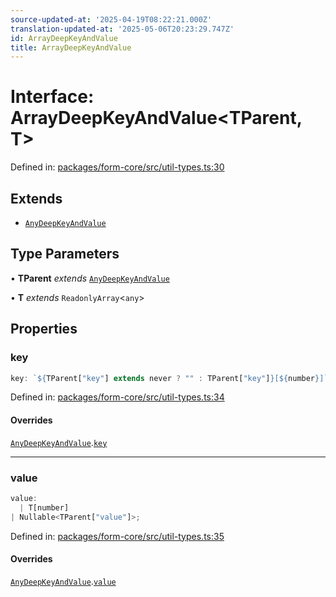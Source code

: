 ```yaml
---
source-updated-at: '2025-04-19T08:22:21.000Z'
translation-updated-at: '2025-05-06T20:23:29.747Z'
id: ArrayDeepKeyAndValue
title: ArrayDeepKeyAndValue
---
```


<!-- DO NOT EDIT: this page is autogenerated from the type comments -->

# Interface: ArrayDeepKeyAndValue\<TParent, T\>

Defined in: [packages/form-core/src/util-types.ts:30](https://github.com/TanStack/form/blob/main/packages/form-core/src/util-types.ts#L30)

## Extends

- [`AnyDeepKeyAndValue`](anydeepkeyandvalue.md)

## Type Parameters

• **TParent** *extends* [`AnyDeepKeyAndValue`](anydeepkeyandvalue.md)

• **T** *extends* `ReadonlyArray`\<`any`\>

## Properties

### key

```ts
key: `${TParent["key"] extends never ? "" : TParent["key"]}[${number}]`;
```

Defined in: [packages/form-core/src/util-types.ts:34](https://github.com/TanStack/form/blob/main/packages/form-core/src/util-types.ts#L34)

#### Overrides

[`AnyDeepKeyAndValue`](anydeepkeyandvalue.md).[`key`](AnyDeepKeyAndValue.md#key)

***

### value

```ts
value: 
  | T[number]
| Nullable<TParent["value"]>;
```

Defined in: [packages/form-core/src/util-types.ts:35](https://github.com/TanStack/form/blob/main/packages/form-core/src/util-types.ts#L35)

#### Overrides

[`AnyDeepKeyAndValue`](anydeepkeyandvalue.md).[`value`](AnyDeepKeyAndValue.md#value)
